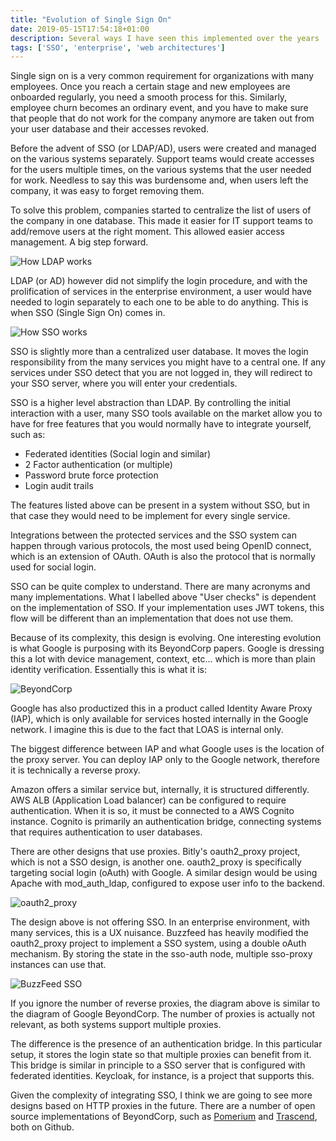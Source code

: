 ```yaml
---
title: "Evolution of Single Sign On"
date: 2019-05-15T17:54:18+01:00
description: Several ways I have seen this implemented over the years
tags: ['SSO', 'enterprise', 'web architectures']
---
```


Single sign on is a very common requirement for organizations with many employees. Once you reach a certain stage and new employees are onboarded regularly, you need a smooth process for this. Similarly, employee churn becomes an ordinary event, and you have to make sure that people that do not work for the company anymore are taken out from your user database and their accesses revoked.

Before the advent of SSO (or LDAP/AD), users were created and managed on the various systems separately. Support teams would create accesses for the users multiple times, on the various systems that the user needed for work. Needless to say this was burdensome and, when users left the company, it was easy to forget removing them.

To solve this problem, companies started to centralize the list of users of the company in one database. This made it easier for IT support teams to add/remove users at the right moment. This allowed easier access management. A big step forward.

![How LDAP works](/attachments/ldap.svg)

LDAP (or AD) however did not simplify the login procedure, and with the prolification of services in the enterprise environment, a user would have needed to login separately to each one to be able to do anything. This is when SSO (Single Sign On) comes in.

![How SSO works](/attachments/sso.svg)

SSO is slightly more than a centralized user database. It moves the login responsibility from the many services you might have to a central one. If any services under SSO detect that you are not logged in, they will redirect to your SSO server, where you will enter your credentials.

SSO is a higher level abstraction than LDAP. By controlling the initial interaction with a user, many SSO tools available on the market allow you to have for free features that you would normally have to integrate yourself, such as:

- Federated identities (Social login and similar)
- 2 Factor authentication (or multiple)
- Password brute force protection
- Login audit trails

The features listed above can be present in a system without SSO, but in that case they would need to be implement for every single service.

Integrations between the protected services and the SSO system can happen through various protocols, the most used being OpenID connect, which is an extension of OAuth. OAuth is also the protocol that is normally used for social login.

SSO can be quite complex to understand. There are many acronyms and many implementations. What I labelled above "User checks" is dependent on the implementation of SSO. If your implementation uses JWT tokens, this flow will be different than an implementation that does not use them.

Because of its complexity, this design is evolving. One interesting evolution is what Google is purposing with its BeyondCorp papers. Google is dressing this a lot with device management, context, etc... which is more than plain identity verification. Essentially this is what it is:

![BeyondCorp](/attachments/beyondcorp.svg)

Google has also productized this in a product called Identity Aware Proxy (IAP), which is only available for services hosted internally in the Google network. I imagine this is due to the fact that LOAS is internal only.

The biggest difference between IAP and what Google uses is the location of the proxy server. You can deploy IAP only to the Google network, therefore it is technically a reverse proxy.

Amazon offers a similar service but, internally, it is structured differently. AWS ALB (Application Load balancer) can be configured to require authentication. When it is so, it must be connected to a AWS Cognito instance. Cognito is primarily an authentication bridge, connecting systems that requires authentication to user databases.

There are other designs that use proxies. Bitly's oauth2_proxy project, which is not a SSO design, is another one. oauth2_proxy is specifically targeting social login (oAuth) with Google. A similar design would be using Apache with mod_auth_ldap, configured to expose user info to the backend.

![oauth2_proxy](/attachments/oauth2_proxy.svg)

The design above is not offering SSO. In an enterprise environment, with many services, this is a UX nuisance. Buzzfeed has heavily modified the oauth2_proxy project to implement a SSO system, using a double oAuth mechanism. By storing the state in the sso-auth node, multiple sso-proxy instances can use that.

![BuzzFeed SSO](/attachments/buzzfeed-sso.svg)

If you ignore the number of reverse proxies, the diagram above is similar to the diagram of Google BeyondCorp. The number of proxies is actually not relevant, as both systems support multiple proxies.

The difference is the presence of an authentication bridge. In this particular setup, it stores the login state so that multiple proxies can benefit from it. This bridge is similar in principle to a SSO server that is configured with federated identities. Keycloak, for instance, is a project that supports this.

Given the complexity of integrating SSO, I think we are going to see more designs based on HTTP proxies in the future. There are a number of open source implementations of BeyondCorp, such as [Pomerium](https://www.pomerium.io/) and [Trascend](https://github.com/cogolabs/transcend), both on Github.
